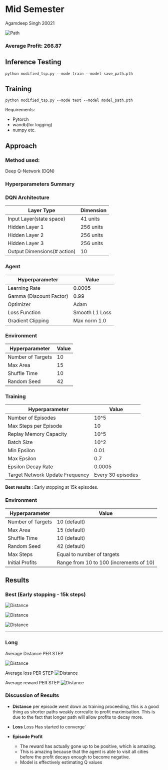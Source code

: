 # Mid Semester 
Agamdeep Singh 20021

![Path](tsp.gif)

### Average Profit: 266.87

## Inference Testing
```
python modified_tsp.py --mode train --model save_path.pth
```
## Training
```
python modified_tsp.py --mode test --model model_path.pth
```

Requirements:
- Pytorch
- wandb(for logging)
- numpy etc.


## Approach
### Method used: 
Deep Q-Network (DQN)
<br>
### Hyperparameters Summary



### DQN Architecture
| Layer Type | Dimension |
|----------------|-------|
| Input Layer(state space) | 41 units |
| Hidden Layer 1 | 256 units |
| Hidden Layer 2 | 256 units |
| Hidden Layer 3 | 256 units |
| Output Dimensions(# action) | 10 |

### Agent
| Hyperparameter | Value |
|----------------|-------|
| Learning Rate | 0.0005 |
| Gamma (Discount Factor) | 0.99 |
| Optimizer | Adam |
| Loss Function | Smooth L1 Loss |
| Gradient Clipping | Max norm 1.0 |



### Environment
| Hyperparameter | Value |
|----------------|-------|
| Number of Targets | 10 |
| Max Area | 15 |
| Shuffle Time | 10 |
| Random Seed | 42 |

### Training
| Hyperparameter | Value |
|----------------|-------|
| Number of Episodes | 10^5 |
| Max Steps per Episode | 10 |
| Replay Memory Capacity | 10^5 |
| Batch Size | 10^2 |
| Min Epsilon | 0.01 |
| Max Epsilon | 0.7 |
| Epsilon Decay Rate | 0.0005 |
| Target Network Update Frequency | Every 30 episodes |

**Best results** : Early stopping at 15k episodes.

### Environment
| Hyperparameter | Value |
|----------------|-------|
| Number of Targets | 10 (default) |
| Max Area | 15 (default) |
| Shuffle Time | 10 (default) |
| Random Seed | 42 (default) |
| Max Steps | Equal to number of targets |
| Initial Profits | Range from 10 to 100 (increments of 10) |

## Results

### Best (Early stopping - 15k steps)
![Distance](plots/profit_15k.png)

![Distance](plots/distance_15k.png)

![Distance](plots/loss_15k.png)


---
### Long 
Average Distance PER STEP

![Distance](plots/dist.png)

Average loss PER STEP
![Distance](plots/loss.png)

Average reward PER STEP
![Distance](plots/reward.png)

### Discussion of Results
- **Distance** per episode went down as training proceeding, this is a good thing as shorter paths weakly correalte to profit maximisation. This is due to the fact that longer path will allow profits to decay more.

- **Loss** Loss Has started to converge`

- **Episode Profit** 
    - The reward has actually gone up to be positive, which is amazing. 
    - This is amazing because that the agent is able to visit all cities before the profit decays enough to become negative.
    - Model is effectively estimating Q values
    

